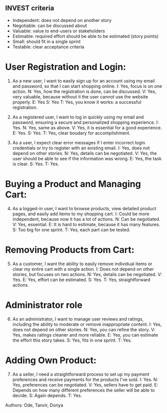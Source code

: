 ## INVEST criteria
- Independent: does not depend on another story
- Negotiable: can be discussed about
- Valuable: value to end-users or stakeholders
- Estimable: required effort should be able to be estimated (story points)
- Small: should fit in a single sprint
- Testable: clear acceptance criteria

# User Registration and Login:


1. As a new user, I want to easily sign up for an account using my email and password, so that I can start shopping online.
    I: Yes, focus is on one action.
    N: Yes, how the registration is done, can be discussed.
    V: Yes, very valuable, because without it the user cannot use the website properly. 
    E: Yes
    S: Yes
    T: Yes, you know it works: a successful registration.

2. As a registered user, I want to log in quickly using my email and password, ensuring a secure and personalized shopping experience.
    I: Yes.
    N: Yes, same as above.
    V: Yes, it is essential for a good experience.
    E: Yes.
    S: Yes.
    T: Yes, clear boudary for accomplishment.

3. As a user, I expect clear error messages if I enter incorrect login credentials or try to register with an existing email.
    I: Yes, does not depend on other stories. 
    N: Yes, details can be negotiated.
    V: Yes, the user should be able to see if the information was wrong.
    E: Yes, the task is clear.
    S: Yes.
    T: Yes. 

# Buying a Product and Managing Cart:
4. As a logged-in user, I want to browse products, view detailed product pages, and easily add items to my shopping cart.
    I: Could be more independent, because now it has a lot of actions.
    N: Can be negotiated.
    V: Yes, essential.
    E: It is hard to estimate, because it has many features. 
    S: Too big for one sprint. 
    T: Yes, each part can be tested.

# Removing Products from Cart:
5. As a customer, I want the ability to easily remove individual items or clear my entire cart with a single action.
    I: Does not depend on other stories, but focuses on two actions.
    N: Yes, details can be negotiated.
    V: Yes.
    E: Yes, effort can be estimated.
    S: Yes.
    T: Yes, straightforward actions. 

# Administrator role
6. As an administrator, I want to manage user reviews and ratings, including the ability to moderate or remove inappropriate content.
    I: Yes, does not depend on other stories.
    N: Yes, you can refine the story.
    V: Yes, makes ratings cleaner and more reliable. 
    E: Yes, you can estimate the effort this story takes. 
    S: Yes, fits in one sprint.
    T: Yes.

# Adding Own Product:
7. As a seller, I need a straightforward process to set up my payment preferences and receive payments for the products I've sold.
    I: Yes.
    N: Yes, preferences can be negotiated.
    V: Yes, sellers have to get paid.
    E: Depends on how many different preferences the seller will be able to decide. 
    S: Again depends.
    T: Yes. 


Authors:
Ode, Tanvir, Donya
